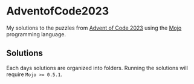 # AdventofCode2023

My solutions to the puzzles from [Advent of Code 2023](https://adventofcode.com) using the [Mojo](https://www.modular.com/mojo) programming language.

## Solutions

Each days solutions are organized into folders. Running the solutions will require `Mojo >= 0.5.1`.
